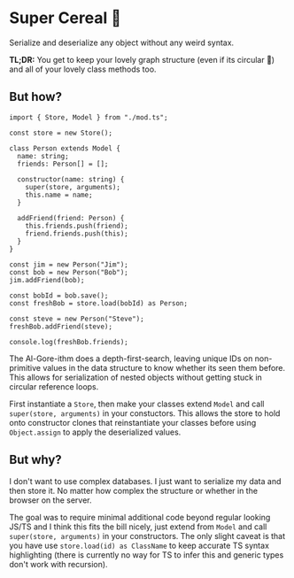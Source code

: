 # Super Cereal 🥣

Serialize and deserialize any object without any weird syntax.

**TL;DR:** You get to keep your lovely graph structure (even if its circular 🤯) and all of your lovely class methods too.

## But how?

```
import { Store, Model } from "./mod.ts";

const store = new Store();

class Person extends Model {
  name: string;
  friends: Person[] = [];

  constructor(name: string) {
    super(store, arguments);
    this.name = name;
  }

  addFriend(friend: Person) {
    this.friends.push(friend);
    friend.friends.push(this);
  }
}

const jim = new Person("Jim");
const bob = new Person("Bob");
jim.addFriend(bob);

const bobId = bob.save();
const freshBob = store.load(bobId) as Person;

const steve = new Person("Steve");
freshBob.addFriend(steve);

console.log(freshBob.friends);
```

The Al-Gore-ithm does a depth-first-search, leaving unique IDs on non-primitive values in the data structure to know whether its seen them before. This allows for serialization of nested objects without getting stuck in circular reference loops.

First instantiate a `Store`, then make your classes extend `Model` and call `super(store, arguments)` in your constuctors. This allows the store to hold onto constructor clones that reinstantiate your classes before using `Object.assign` to apply the deserialized values.

## But why?

I don't want to use complex databases. I just want to serialize my data and then store it. No matter how complex the structure or whether in the browser on the server. 

The goal was to require minimal additional code beyond regular looking JS/TS and I think this fits the bill nicely, just extend from `Model` and call `super(store, arguments)` in your constructors. The only slight caveat is that you have use `store.load(id) as ClassName` to keep accurate TS syntax highlighting (there is currently no way for TS to infer this and generic types don't work with recursion).

